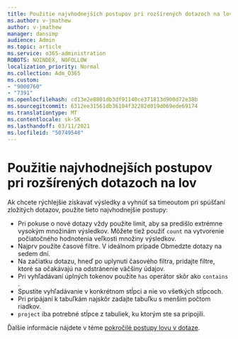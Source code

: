 ```yaml
---
title: Použitie najvhodnejších postupov pri rozšírených dotazoch na lov
ms.author: v-jmathew
author: v-jmathew
manager: dansimp
audience: Admin
ms.topic: article
ms.service: o365-administration
ROBOTS: NOINDEX, NOFOLLOW
localization_priority: Normal
ms.collection: Adm_O365
ms.custom:
- "9000760"
- "7391"
ms.openlocfilehash: cd13e2e8801db3df91140ce371813d900d72e38b
ms.sourcegitcommit: 6312ee31561db36104f32282d019d069ede69174
ms.translationtype: MT
ms.contentlocale: sk-SK
ms.lasthandoff: 03/11/2021
ms.locfileid: "50749548"
---
```

# <a name="apply-best-practices-for-advanced-hunting-queries"></a>Použitie najvhodnejších postupov pri rozšírených dotazoch na lov

Ak chcete rýchlejšie získavať výsledky a vyhnúť sa timeoutom pri spúšťaní zložitých dotazov, použite tieto najvhodnejšie postupy:

- Pri pokuse o nové dotazy vždy použite limit, aby sa predišlo extrémne vysokým množinám výsledkov. Môžete tiež použiť `count` na vytvorenie počiatočného hodnotenia veľkosti množiny výsledkov.
- Najprv použite časové filtre. V ideálnom prípade Obmedzte dotazy na sedem dní.
- Na začiatku dotazu, hneď po uplynutí časového filtra, pridajte filtre, ktoré sa očakávajú na odstránenie väčšiny údajov.
- Pri vyhľadávaní úplných tokenov použite `has` operátor skôr ako `contains` .
- Spustite vyhľadávanie v konkrétnom stĺpci a nie vo všetkých stĺpcoch.
- Pri pripájaní k tabuľkám najskôr zadajte tabuľku s menším počtom riadkov.
- `project` iba potrebné stĺpce z tabuliek, ku ktorým ste sa pripojili.

Ďalšie informácie nájdete v téme [pokročilé postupy lovu v dotaze](https://go.microsoft.com/fwlink/?linkid=2144812).
